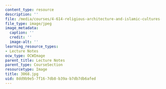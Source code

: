 ```yaml
---
content_type: resource
description: ''
file: /media/courses/4-614-religious-architecture-and-islamic-cultures-fall-2002/8dd9b9e57f167db8b39ab7db7db6afed_3068.jpg
file_type: image/jpeg
image_metadata:
  caption: ''
  credit: ''
  image-alt: ''
learning_resource_types:
- Lecture Notes
ocw_type: OCWImage
parent_title: Lecture Notes
parent_type: CourseSection
resourcetype: Image
title: 3068.jpg
uid: 8dd9b9e5-7f16-7db8-b39a-b7db7db6afed
---
```

